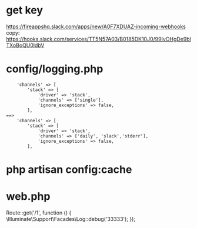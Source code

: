 # get key
https://fireappshq.slack.com/apps/new/A0F7XDUAZ-incoming-webhooks
copy: 
https://hooks.slack.com/services/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

# config/logging.php
```
    'channels' => [
        'stack' => [
            'driver' => 'stack',
            'channels' => ['single'],
            'ignore_exceptions' => false,
        ],
==>
    'channels' => [
        'stack' => [
            'driver' => 'stack',
            'channels' => ['daily', 'slack','stderr'],
            'ignore_exceptions' => false,
        ],
```
# php artisan config:cache
# web.php
Route::get('/1', function () {
    \Illuminate\Support\Facades\Log::debug('33333');
 });